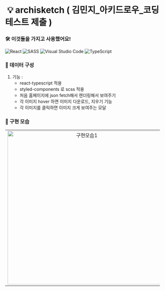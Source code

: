 # ️ 💡 archisketch ( 김민지_아키드로우_코딩 테스트 제출 )

### 🛠 이것들을 가지고 사용했어요!

 <img alt="React" src="https://img.shields.io/badge/react%20-%2320232a.svg?&style=for-the-badge&logo=react&logoColor=%2361DAFB"/>
 <img alt="SASS" src="https://img.shields.io/badge/STYLEDCOMPONENTS%20-hotpink.svg?&style=for-the-badge&logo=SASS&logoColor=white"/>  
 <img alt="Visual Studio Code" src="https://img.shields.io/badge/Visual%20Studio%20Code-0078d7.svg?&style=for-the-badge&logo=visual-studio-code&logoColor=white"/>
 <img alt="TypeScript" src="https://img.shields.io/badge/TYPESCRIPT%20-blue.svg?&style=for-the-badge&logo=TYPESCRIPT&logoColor=white"/>



### 📐 데이터 구성

1. 기능 : 
    -  react-typescript 적용
    -  styled-components 로 scss 적용
    -  처음 홈페이지에 json fetch해서 렌더링해서 보여주기
    -  각 이미지 hover 하면 이미지 다운로드, 지우기 기능
    -  각 이미지를 클릭하면 이미지 크게 보여주는 모달 

### 🌙 구현 모습

<center>
  <table>
      <td align="center">
          <img width="500" src="https://user-images.githubusercontent.com/59499779/160741934-e3e35e98-7f10-4bc2-a980-a2510321b3fa.png" alt="구현모습1">
      </td>
   <td align="center">
          <img width="500" src="https://user-images.githubusercontent.com/59499779/160741962-6eb8adc4-1949-4b48-be45-5902952be237.png" alt="구현모습2">
      </td>
  </table>
</center>
